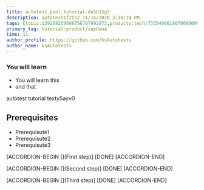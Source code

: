 ```yaml
---
title: autotest_pool_tutorial-de5U15g3
description: autotest1f2Is2_11/16/2020 3:38:10 PM
tags: [topic:139269250608756787992873,products:tech/73554900100700000996,tutorial:experience/advanced]
primary_tag: tutorial:product/sapHana
time: 11
author_profile: https://github.com/ksAutotests
author_name: ksAutotests
---
```

### You will learn
- You will learn this
- and that

autotest tutorial texty5ayv0

## Prerequisites
- Prerequisute1
- Prerequisute2
- Prerequisute3

[ACCORDION-BEGIN [](First step)]
[DONE]
[ACCORDION-END]

[ACCORDION-BEGIN [](Second step)]
[DONE]
[ACCORDION-END]

[ACCORDION-BEGIN [](Third step)]
[DONE]
[ACCORDION-END]

